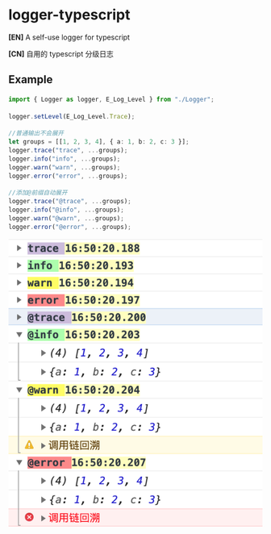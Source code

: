 # logger-typescript

**[EN]** A self-use logger for typescript

**[CN]** 自用的 typescript 分级日志

## Example

```typescript
import { Logger as logger, E_Log_Level } from "./Logger";

logger.setLevel(E_Log_Level.Trace);

//普通输出不会展开
let groups = [[1, 2, 3, 4], { a: 1, b: 2, c: 3 }];
logger.trace("trace", ...groups);
logger.info("info", ...groups);
logger.warn("warn", ...groups);
logger.error("error", ...groups);

//添加@前缀自动展开
logger.trace("@trace", ...groups);
logger.info("@info", ...groups);
logger.warn("@warn", ...groups);
logger.error("@error", ...groups);
```

![输出](./Example_Output.png)
